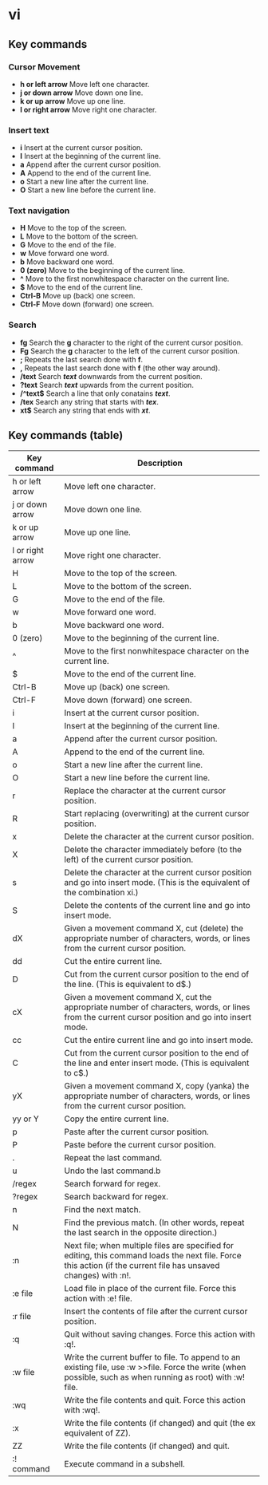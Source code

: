 # vi

## Key commands

### Cursor Movement

* **h or left arrow** Move left one character.
* **j or down arrow** Move down one line.
* **k or up arrow** Move up one line.
* **l or right arrow** Move right one character.

### Insert text

* **i** Insert at the current cursor position.
* **I** Insert at the beginning of the current line.
* **a** Append after the current cursor position.
* **A** Append to the end of the current line.
* **o** Start a new line after the current line.
* **O** Start a new line before the current line.

### Text navigation

* **H** Move to the top of the screen.
* **L** Move to the bottom of the screen.
* **G** Move to the end of the file.
* **w** Move forward one word.
* **b** Move backward one word.
* **0 (zero)** Move to the beginning of the current line.
* **^** Move to the first nonwhitespace character on the current line.
* **$** Move to the end of the current line.
* **Ctrl-B** Move up (back) one screen.
* **Ctrl-F** Move down (forward) one screen.

### Search

* **fg** Search the **g** character to the right of the current cursor position.
* **Fg** Search the **g** character to the left of the current cursor position.
* **;** Repeats the last search done with **f**.
* **,** Repeats the last search done with **f** (the other way around).
* **/text** Search ***text*** downwards from the current position.
* **?text** Search ***text*** upwards from the current position.
* **/^text$** Search a line that only conatains ***text***.
* **/tex** Search any string that starts with ***tex***.
* **xt$** Search any string that ends with ***xt***.

## Key commands (table)

Key command | Description
----------- | -----------
h or left arrow | Move left one character.
j or down arrow | Move down one line.
k or up arrow | Move up one line.
l or right arrow | Move right one character.
H | Move to the top of the screen.
L | Move to the bottom of the screen.
G | Move to the end of the file.
w | Move forward one word.
b | Move backward one word.
0 (zero) | Move to the beginning of the current line.
^ | Move to the first nonwhitespace character on the current line.
$ | Move to the end of the current line.
Ctrl-B | Move up (back) one screen.
Ctrl-F | Move down (forward) one screen.
i | Insert at the current cursor position.
I | Insert at the beginning of the current line.
a | Append after the current cursor position.
A | Append to the end of the current line.
o | Start a new line after the current line.
O | Start a new line before the current line.
r | Replace the character at the current cursor position.
R | Start replacing (overwriting) at the current cursor position.
x | Delete the character at the current cursor position.
X | Delete the character immediately before (to the left) of the current cursor position.
s | Delete the character at the current cursor position and go into insert mode. (This is the equivalent of the combination xi.)
S | Delete the contents of the current line and go into insert mode.
dX | Given a movement command X, cut (delete) the appropriate number of characters, words, or lines from the current cursor position.
dd | Cut the entire current line.
D | Cut from the current cursor position to the end of the line. (This is equivalent to d$.)
cX | Given a movement command X, cut the appropriate number of characters, words, or lines from the current cursor position and go into insert mode.
cc | Cut the entire current line and go into insert mode.
C | Cut from the current cursor position to the end of the line and enter insert mode. (This is equivalent to c$.)
yX | Given a movement command X, copy (yanka) the appropriate number of characters, words, or lines from the current cursor position.
yy or Y | Copy the entire current line.
p | Paste after the current cursor position.
P | Paste before the current cursor position.
. | Repeat the last command.
u | Undo the last command.b
/regex | Search forward for regex.
?regex | Search backward for regex.
n | Find the next match.
N | Find the previous match. (In other words, repeat the last search in the opposite direction.)
:n | Next file; when multiple files are specified for editing, this command loads the next file. Force this action (if the current file has unsaved changes) with :n!.
:e file | Load file in place of the current file. Force this action with :e! file.
:r file | Insert the contents of file after the current cursor position.
:q | Quit without saving changes. Force this action with :q!.
:w file | Write the current buffer to file. To append to an existing file, use :w >>file. Force the write (when possible, such as when running as root) with :w! file.
:wq | Write the file contents and quit. Force this action with :wq!.
:x | Write the file contents (if changed) and quit (the ex equivalent of ZZ).
ZZ | Write the file contents (if changed) and quit.
:! command | Execute command in a subshell.
